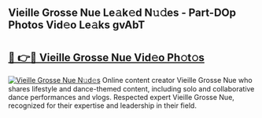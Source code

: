 ## Vieille Grosse Nue Le𝚊k𝚎d N𝚞𝚍es - Part-DOp Photos Vid𝚎o Le𝚊ks gvAbT

# <h2><a href="http://fb27099.evod.top/?m=Vieille+Grosse+Nue">🔗 👉🔴 Vieille Grosse Nue Vid𝚎o Ph𝚘t𝚘s</a></h2>

[![Vieille Grosse Nue N𝚞d𝚎s](https://i.imgur.com/8V9OHl7.gif)](http://fb27099.evod.top/?m=Vieille+Grosse+Nue)
Online content creator Vieille Grosse Nue who shares lifestyle and dance-themed content, including solo and collaborative dance performances and vlogs. Respected expert Vieille Grosse Nue, recognized for their expertise and leadership in their field. 
